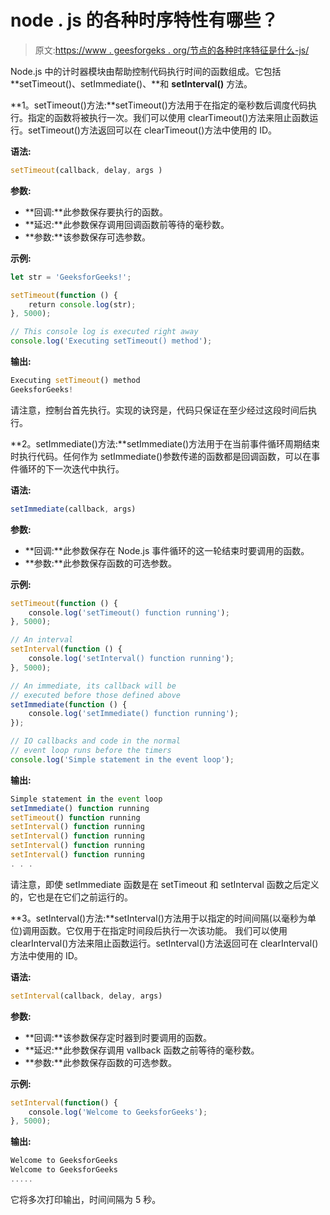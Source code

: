 # node . js 的各种时序特性有哪些？

> 原文:[https://www . geesforgeks . org/节点的各种时序特征是什么-js/](https://www.geeksforgeeks.org/what-are-the-various-timing-features-of-node-js/)

Node.js 中的计时器模块由帮助控制代码执行时间的函数组成。它包括 **setTimeout()、setImmediate()、**和 **setInterval()** 方法。

**1。setTimeout()方法:**setTimeout()方法用于在指定的毫秒数后调度代码执行。指定的函数将被执行一次。我们可以使用 clearTimeout()方法来阻止函数运行。setTimeout()方法返回可以在 clearTimeout()方法中使用的 ID。

**语法:**

```js
setTimeout(callback, delay, args )
```

**参数:**

*   **回调:**此参数保存要执行的函数。
*   **延迟:**此参数保存调用回调函数前等待的毫秒数。
*   **参数:**该参数保存可选参数。

**示例:**

```js
let str = 'GeeksforGeeks!';

setTimeout(function () {
    return console.log(str);
}, 5000);

// This console log is executed right away
console.log('Executing setTimeout() method');
```

**输出:**

```js
Executing setTimeout() method
GeeksforGeeks!
```

请注意，控制台首先执行。实现的诀窍是，代码只保证在至少经过这段时间后执行。

**2。setImmediate()方法:**setImmediate()方法用于在当前事件循环周期结束时执行代码。任何作为 setImmediate()参数传递的函数都是回调函数，可以在事件循环的下一次迭代中执行。

**语法:**

```js
setImmediate(callback, args)
```

**参数:**

*   **回调:**此参数保存在 Node.js 事件循环的这一轮结束时要调用的函数。
*   **参数:**此参数保存函数的可选参数。

**示例:**

```js
setTimeout(function () {
    console.log('setTimeout() function running');
}, 5000);

// An interval
setInterval(function () {
    console.log('setInterval() function running');
}, 5000);

// An immediate, its callback will be 
// executed before those defined above
setImmediate(function () {
    console.log('setImmediate() function running');
});

// IO callbacks and code in the normal
// event loop runs before the timers
console.log('Simple statement in the event loop');
```

**输出:**

```js
Simple statement in the event loop
setImmediate() function running
setTimeout() function running
setInterval() function running
setInterval() function running
setInterval() function running
setInterval() function running
. . .
```

请注意，即使 setImmediate 函数是在 setTimeout 和 setInterval 函数之后定义的，它也是在它们之前运行的。

**3。setInterval()方法:**setInterval()方法用于以指定的时间间隔(以毫秒为单位)调用函数。它仅用于在指定时间段后执行一次该功能。
我们可以使用 clearInterval()方法来阻止函数运行。setInterval()方法返回可在 clearInterval()方法中使用的 ID。

**语法:**

```js
setInterval(callback, delay, args)
```

**参数:**

*   **回调:**该参数保存定时器到时要调用的函数。
*   **延迟:**此参数保存调用 vallback 函数之前等待的毫秒数。
*   **参数:**此参数保存函数的可选参数。

**示例:**

```js
setInterval(function() {
    console.log('Welcome to GeeksforGeeks');
}, 5000);
```

**输出:**

```js
Welcome to GeeksforGeeks
Welcome to GeeksforGeeks
.....
```

它将多次打印输出，时间间隔为 5 秒。